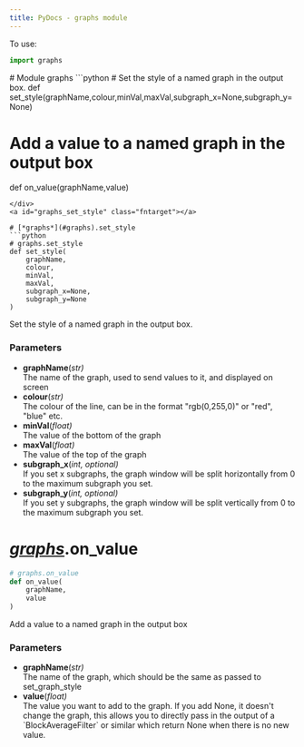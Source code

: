 ```yaml
---
title: PyDocs - graphs module
---
```

To use:
```python
import graphs 

```

<div id="graphs" class="moduletarget" markdown=1>
# Module graphs
```python
# Set the style of a named graph in the output box.
def set_style(graphName,colour,minVal,maxVal,subgraph_x=None,subgraph_y=None)

# Add a value to a named graph in the output box
def on_value(graphName,value)

```
</div>
<a id="graphs_set_style" class="fntarget"></a>

# [*graphs*](#graphs).set_style
```python
# graphs.set_style
def set_style(
    graphName,
    colour,
    minVal,
    maxVal,
    subgraph_x=None,
    subgraph_y=None
)
```
Set the style of a named graph in the output box.
### Parameters
* **graphName**(*str)*
<br>    The name of the graph, used to send values to it, and displayed on screen
* **colour**(*str)*
<br>    The colour of the line, can be in the format "rgb(0,255,0)" or "red", "blue" etc.
* **minVal**(*float)*
<br>    The value of the bottom of the graph
* **maxVal**(*float)*
<br>    The value of the top of the graph
* **subgraph_x**(*int, optional)*
<br>    If you set x subgraphs, the graph window will be split horizontally from 0 to the maximum subgraph you set.    
* **subgraph_y**(*int, optional)*
<br>    If you set y subgraphs, the graph window will be split vertically from 0 to the maximum subgraph you set.    

<a id="graphs_on_value" class="fntarget"></a>

# [*graphs*](#graphs).on_value
```python
# graphs.on_value
def on_value(
    graphName,
    value
)
```
Add a value to a named graph in the output box
### Parameters
* **graphName**(*str)*
<br>    The name of the graph, which should be the same as passed to set_graph_style
* **value**(*float)*
<br>    The value you want to add to the graph. If you add None, it doesn't change the graph, 
    this allows you to directly pass in the output of a \`BlockAverageFilter\` or similar 
    which return None when there is no new value.

<script src="{{'/assets/js/pydoclink.js'|relative_url}}"></script>
